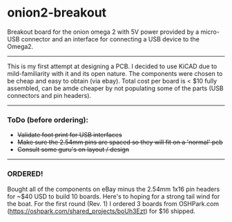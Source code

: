 # onion2-breakout
Breakout board for the onion omega 2 with 5V power provided by a micro-USB connector and an interface for connecting a USB device to the Omega2.

---
This is my first attempt at designing a PCB. I decided to use KiCAD due to mild-familiarity with it and its open nature. The components were chosen to be cheap and easy to obtain (via ebay). Total cost per board is < $10 fully assembled, can be amde cheaper by not populating some of the parts (USB connectors and pin headers). 

---
### ToDo (before ordering):
* ~~Validate foot print for USB interfaces~~
* ~~Make sure the 2.54mm pins are spaced so they will fit on a 'normal' pcb~~
* ~~Consult some guru's on layout / design~~
---
### ORDERED! 
Bought all of the components on eBay minus the 2.54mm 1x16 pin headers for ~$40 USD to build 10 boards. Here's to hoping for a strong tail wind for the boat. For the first round (Rev. 1) I ordered 3 boards from OSHPark.com (https://oshpark.com/shared_projects/boUh3Ezt) for $16 shipped.


